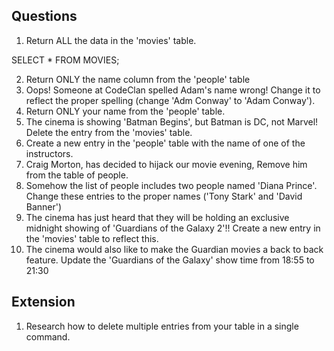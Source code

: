 ## Questions

1. Return ALL the data in the 'movies' table.

  SELECT * FROM MOVIES;

2. Return ONLY the name column from the 'people' table
3. Oops! Someone at CodeClan spelled Adam's name wrong! Change it to reflect the proper spelling (change 'Adm Conway' to 'Adam Conway').
4. Return ONLY your name from the 'people' table.
5. The cinema is showing 'Batman Begins', but Batman is DC, not Marvel! Delete the entry from the 'movies' table.
6. Create a new entry in the 'people' table with the name of one of the instructors.
7. Craig Morton, has decided to hijack our movie evening, Remove him from the table of people.
8. Somehow the list of people includes two people named 'Diana Prince'. Change these entries to the proper names ('Tony Stark' and 'David Banner')
9. The cinema has just heard that they will be holding an exclusive midnight showing of 'Guardians of the Galaxy 2'!! Create a new entry in the 'movies' table to reflect this.
10. The cinema would also like to make the Guardian movies a back to back feature. Update the 'Guardians of the Galaxy' show time from 18:55 to 21:30

## Extension

1. Research how to delete multiple entries from your table in a single command.
